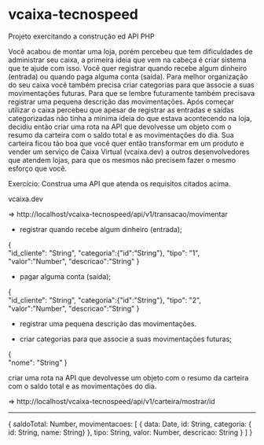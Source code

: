 # vcaixa-tecnospeed
Projeto exercitando a construção ed API PHP

Você acabou de montar uma loja, porém percebeu que tem dificuldades de administrar seu caixa, a primeira ideia que vem na cabeça é criar sistema que te ajude com isso. Você quer registrar quando recebe algum dinheiro (entrada) ou quando paga alguma conta (saída). Para melhor organização do seu caixa você também precisa criar categorias para que associe a suas movimentações futuras. Para que se lembre futuramente também precisava registrar uma pequena descrição das movimentações.
Após começar utilizar o caixa percebeu que apesar de registrar as entradas e saídas categorizadas não tinha a mínima ideia do que estava acontecendo na loja, decidiu então criar uma rota na API que devolvesse um objeto com o resumo da carteira com o saldo total e as movimentações do dia. Sua carteira ficou tão boa que você quer então transformar em um produto e vender um serviço de Caixa Virtual (vcaixa.dev) a outros desenvolvedores que atendem lojas, para que os mesmos não precisem fazer o mesmo esforço que você.

Exercício: Construa uma API que atenda os requisitos citados acima.

vcaixa.dev

 => http://localhost/vcaixa-tecnospeed/api/v1/transacao/movimentar
 
- registrar quando recebe algum dinheiro (entrada);

{     
    "id_cliente": "String",
    "categoria":{"id":"String"},
    "tipo": "1",
    "valor":"Number",
    "descricao":"String"
}

- pagar alguma conta (saída);

{     
    "id_cliente": "String",
    "categoria":{"id":"String"},
    "tipo": "2",
    "valor":"Number",
    "descricao":"String"
}
- registrar uma pequena descrição das movimentações.

- criar categorias para que associe a suas movimentações futuras;

{     
    "nome": "String"
}


criar uma rota na API que devolvesse um objeto com o resumo da carteira com o saldo total e as movimentações do dia.

 => http://localhost/vcaixa-tecnospeed/api/v1/carteira/mostrar/id

***************************************************************************************

{
    saldoTotal: Number,
    movimentacoes: [
        {
            data: Date,
            id: String,
            categoria: { id: String, name: String}
        },
            tipo: String,
            valor: Number,
            descricao: String
        }
    ]
}
